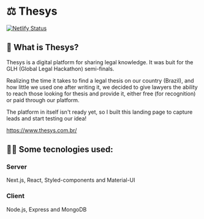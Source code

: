 # ⚖ Thesys

[![Netlify Status](https://api.netlify.com/api/v1/badges/17d64968-e9e7-4733-b46c-4dfb9a4b7eb0/deploy-status)](https://app.netlify.com/sites/optimistic-easley-e6332b/deploys)

## 🙋‍ What is Thesys?

Thesys is a digital platform for sharing legal knowledge. It was buit for the GLH (Global Legal Hackathon) semi-finals.

Realizing the time it takes to find a legal thesis on our country (Brazil), and how little we used one after writing it, we decided to give lawyers the ability to reach those looking for thesis and provide it, either free (for recognition) or paid through our platform.

The platform in itself isn't ready yet, so I built this landing page to capture leads and start testing our idea!

https://www.thesys.com.br/

## 👨‍🔬 Some tecnologies used:

### Server

Next.js, React, Styled-components and Material-UI

### Client

Node.js, Express and MongoDB

